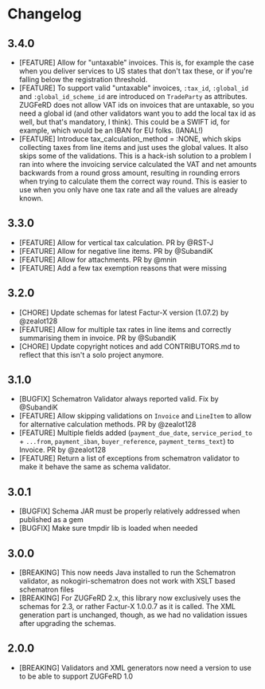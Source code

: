 # Changelog

## 3.4.0

- [FEATURE] Allow for "untaxable" invoices. This is, for example the case when you deliver services to US states that don't tax these, or if you're falling below the registration threshold.
- [FEATURE] To support valid "untaxable" invoices, `:tax_id`, `:global_id` and `:global_id_scheme_id` are introduced on `TradeParty` as attributes. ZUGFeRD does not allow VAT ids on invoices that are untaxable, so you need a global id (and other validators want you to add the local tax id as well, but that's mandatory, I think). This could be a SWIFT id, for example, which would be an IBAN for EU folks. (IANAL!) 
- [FEATURE] Introduce tax_calculation_method = :NONE, which skips collecting taxes from line items and just uses the global values. It also skips some of the validations. This is a hack-ish solution to a problem I ran into where the invoicing service calculated the VAT and net amounts backwards from a round gross amount, resulting in rounding errors when trying to calculate them the correct way round. This is easier to use when you only have one tax rate and all the values are already known.

## 3.3.0

- [FEATURE] Allow for vertical tax calculation. PR by @RST-J
- [FEATURE] Allow for negative line items. PR by @SubandiK
- [FEATURE] Allow for attachments. PR by @mnin
- [FEATURE] Add a few tax exemption reasons that were missing

## 3.2.0

- [CHORE] Update schemas for latest Factur-X version (1.07.2) by @zealot128
- [FEATURE] Allow for multiple tax rates in line items and correctly summarising them in invoice. PR by @SubandiK
- [CHORE] Update copyright notices and add CONTRIBUTORS.md to reflect that this isn't a solo project anymore.

## 3.1.0

- [BUGFIX] Schematron Validator always reported valid. Fix by @SubandiK
- [FEATURE] Allow skipping validations on `Invoice` and `LineItem` to allow for alternative calculation methods. PR by @zealot128
- [FEATURE] Multiple fields added (`payment_due_date`, `service_period_to` + `...from`, `payment_iban`, `buyer_reference`, `payment_terms_text`) to Invoice. PR by @zealot128
- [FEATURE] Return a list of exceptions from schematron validator to make it behave the same as schema validator.

## 3.0.1

- [BUGFIX] Schema JAR must be properly relatively addressed when published as a gem
- [BUGFIX] Make sure tmpdir lib is loaded when needed

## 3.0.0

- [BREAKING] This now needs Java installed to run the Schematron validator, as nokogiri-schematron does not work with XSLT based schematron files
- [BREAKING] For ZUGFeRD 2.x, this library now exclusively uses the schemas for 2.3, or rather Factur-X 1.0.0.7 as it is called. The XML generation part is unchanged, though, as we had no validation issues after upgrading the schemas.

## 2.0.0

- [BREAKING] Validators and XML generators now need a version to use to be able to support ZUGFeRD 1.0

